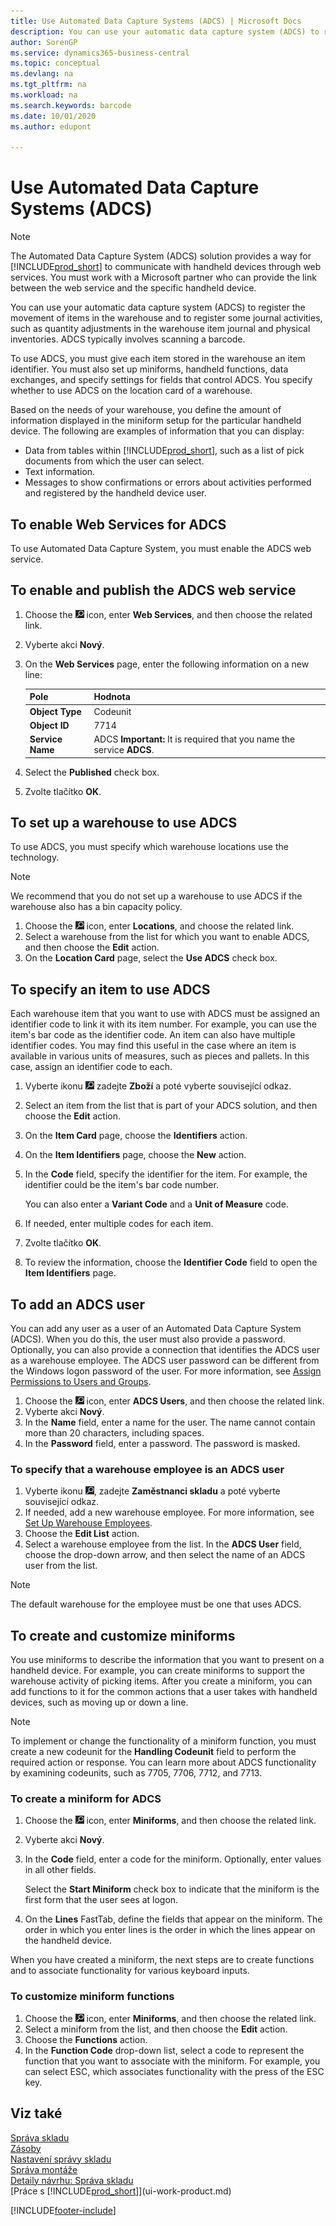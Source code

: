 ```yaml
---
title: Use Automated Data Capture Systems (ADCS) | Microsoft Docs
description: You can use your automatic data capture system (ADCS) to register the movement of items in the warehouse and to register some journal activities, such as quantity adjustments in the warehouse item journal and physical inventories.
author: SorenGP
ms.service: dynamics365-business-central
ms.topic: conceptual
ms.devlang: na
ms.tgt_pltfrm: na
ms.workload: na
ms.search.keywords: barcode
ms.date: 10/01/2020
ms.author: edupont

---
```

# Use Automated Data Capture Systems (ADCS)

> [!NOTE]
> The Automated Data Capture System (ADCS) solution provides a way for [!INCLUDE[prod_short](includes/prod_short.md)] to communicate with handheld devices through web services. You must work with a Microsoft partner who can provide the link between the web service and the specific handheld device.

You can use your automatic data capture system (ADCS) to register the movement of items in the warehouse and to register some journal activities, such as quantity adjustments in the warehouse item journal and physical inventories. ADCS typically involves scanning a barcode.

To use ADCS, you must give each item stored in the warehouse an item identifier. You must also set up miniforms, handheld functions, data exchanges, and specify settings for fields that control ADCS. You specify whether to use ADCS on the location card of a warehouse.

Based on the needs of your warehouse, you define the amount of information displayed in the miniform setup for the particular handheld device. The following are examples of information that you can display:

- Data from tables within [!INCLUDE[prod_short](includes/prod_short.md)], such as a list of pick documents from which the user can select.
- Text information.
- Messages to show confirmations or errors about activities performed and registered by the handheld device user.

## To enable Web Services for ADCS
To use Automated Data Capture System, you must enable the ADCS web service.

## To enable and publish the ADCS web service

1. Choose the ![Lightbulb that opens the Tell Me feature](media/ui-search/search_small.png "Tell me what you want to do") icon, enter **Web Services**, and then choose the related link.
2. Vyberte akci **Nový**.
3. On the **Web Services** page, enter the following information on a new line:

   | Pole | Hodnota |
   |---------------------------------|-----------|  
   | **Object Type** | Codeunit |
   | **Object ID** | 7714 |
   | **Service Name** | ADCS **Important:** It is required that you name the service **ADCS**. |

5. Select the **Published** check box.
6. Zvolte tlačítko **OK**.

## To set up a warehouse to use ADCS
To use ADCS, you must specify which warehouse locations use the technology.

> [!NOTE]  
> We recommend that you do not set up a warehouse to use ADCS if the warehouse also has a bin capacity policy.

1. Choose the ![Lightbulb that opens the Tell Me feature](media/ui-search/search_small.png "Tell me what you want to do") icon, enter **Locations**, and choose the related link.
2. Select a warehouse from the list for which you want to enable ADCS, and then choose the **Edit** action.
3. On the **Location Card** page, select the **Use ADCS** check box.

## To specify an item to use ADCS
Each warehouse item that you want to use with ADCS must be assigned an identifier code to link it with its item number. For example, you can use the item's bar code as the identifier code. An item can also have multiple identifier codes. You may find this useful in the case where an item is available in various units of measures, such as pieces and pallets. In this case, assign an identifier code to each.

1. Vyberte ikonu ![Žárovky, která otevře funkci Řekněte mi](media/ui-search/search_small.png "Řekněte mi, co chcete dělat") zadejte **Zboží** a poté vyberte související odkaz.
2. Select an item from the list that is part of your ADCS solution, and then choose the **Edit** action.
3. On the **Item Card** page, choose the **Identifiers** action.
4. On the **Item Identifiers** page, choose the **New** action.
5. In the **Code** field, specify the identifier for the item. For example, the identifier could be the item's bar code number.

   You can also enter a **Variant Code** and a **Unit of Measure** code.

6. If needed, enter multiple codes for each item.
7. Zvolte tlačítko **OK**.
8. To review the information, choose the **Identifier Code** field to open the **Item Identifiers** page.

## To add an ADCS user
You can add any user as a user of an Automated Data Capture System (ADCS). When you do this, the user must also provide a password. Optionally, you can also provide a connection that identifies the ADCS user as a warehouse employee. The ADCS user password can be different from the Windows logon password of the user. For more information, see [Assign Permissions to Users and Groups](ui-define-granular-permissions.md).

1. Choose the ![Lightbulb that opens the Tell Me feature](media/ui-search/search_small.png "Tell me what you want to do") icon, enter **ADCS Users**, and then choose the related link.
2. Vyberte akci **Nový**.
3. In the **Name** field, enter a name for the user. The name cannot contain more than 20 characters, including spaces.
4. In the **Password** field, enter a password. The password is masked.

### To specify that a warehouse employee is an ADCS user
1. Vyberte ikonu ![Žárovky, která otevře funkci Řekněte mi](media/ui-search/search_small.png "Řekněte mi, co chcete dělat"), zadejte **Zaměstnanci skladu** a poté vyberte související odkaz.
2. If needed, add a new warehouse employee. For more information, see [Set Up Warehouse Employees](warehouse-how-to-set-up-warehouse-employees.md).
3. Choose the **Edit List** action.
4. Select a warehouse employee from the list. In the **ADCS User** field, choose the drop-down arrow, and then select the name of an ADCS user from the list.

> [!NOTE]  
> The default warehouse for the employee must be one that uses ADCS.

## To create and customize miniforms
You use miniforms to describe the information that you want to present on a handheld device. For example, you can create miniforms to support the warehouse activity of picking items. After you create a miniform, you can add functions to it for the common actions that a user takes with handheld devices, such as moving up or down a line.

> [!NOTE]
> To implement or change the functionality of a miniform function, you must create a new codeunit for the **Handling Codeunit** field to perform the required action or response. You can learn more about ADCS functionality by examining codeunits, such as 7705, 7706, 7712, and 7713.

### To create a miniform for ADCS
1. Choose the ![Lightbulb that opens the Tell Me feature](media/ui-search/search_small.png "Tell me what you want to do") icon, enter **Miniforms**, and then choose the related link.
2. Vyberte akci **Nový**.
3. In the **Code** field, enter a code for the miniform. Optionally, enter values in all other fields.

   Select the **Start Miniform** check box to indicate that the miniform is the first form that the user sees at logon.

4. On the **Lines** FastTab, define the fields that appear on the miniform. The order in which you enter lines is the order in which the lines appear on the handheld device.

When you have created a miniform, the next steps are to create functions and to associate functionality for various keyboard inputs.

### To customize miniform functions
1. Choose the ![Lightbulb that opens the Tell Me feature](media/ui-search/search_small.png "Tell me what you want to do") icon, enter **Miniforms**, and then choose the related link.
2. Select a miniform from the list, and then choose the **Edit** action.
3. Choose the **Functions** action.
4. In the **Function Code** drop-down list, select a code to represent the function that you want to associate with the miniform. For example, you can select ESC, which associates functionality with the press of the ESC key.

## Viz také
[Správa skladu](warehouse-manage-warehouse.md)    
[Zásoby](inventory-manage-inventory.md)    
[Nastavení správy skladu](warehouse-setup-warehouse.md)       
[Správa montáže](assembly-assemble-items.md)      
[Detaily návrhu: Správa skladu](design-details-warehouse-management.md)    
[Práce s [!INCLUDE[prod_short](includes/prod_short.md)]](ui-work-product.md)


[!INCLUDE[footer-include](includes/footer-banner.md)]